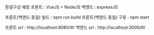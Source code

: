 환경구성 예정
프론트 : VueJS + NodeJS 
백엔드 : expressJS

프론트(백엔드 동일) 빌드 : npm run build
프론트(백엔드 동일) 구동 : npm start

프론트 url : http://localhost:8080/#/
백엔드 url : http://localhost:3000/#/